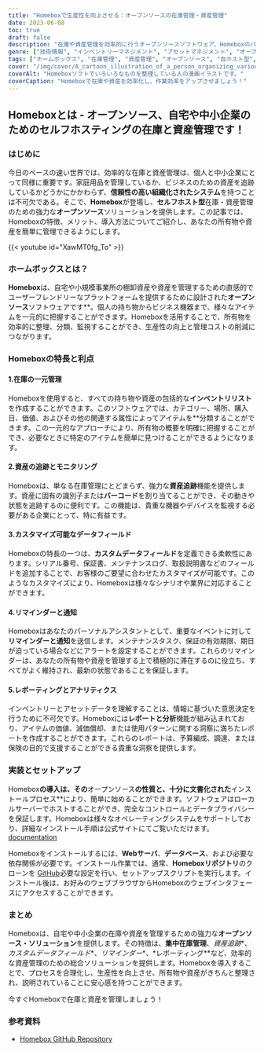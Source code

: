 ```yaml
---
title: "Homeboxで生産性を向上させる：オープンソースの在庫管理・資産管理"
date: 2023-06-08
toc: true
draft: false
description: "在庫や資産管理を効率的に行うオープンソースソフトウェア、Homeboxのパワーを発見し、家庭やスモールビジネスの生産性を向上させましょう。"
genre: ["技術情報", "インベントリーマネジメント", "アセットマネジメント", "オープンソース", "生産性", "スモールビジネス", "ホームマネジメント", "セルフホスティング", "ソフトウェア", "組織"]
tags: ["ホームボックス", "在庫管理", "資産管理", "オープンソース", "自ホスト型", "ソフトウェア", "生産性", "小企業", "ホームマネジメント", "組織", "集中在庫", "資産追跡", "カスタムデータフィールド", "注意喚起", "復命", "データプライバシー", "コンプライアンス", "官制", "ウェブサーバー", "データベース", "インストールプロセス", "GitHubリポジトリ", "データ機密保護", "プライバシー", "レコードキーピング", "データプライバシーとセキュリティ", "インストレーションインストラクション", "ウェブインタフェース", "データプライバシー", "現地法順守"]
cover: "/img/cover/A_cartoon_illustration_of_a_person_organizing_various_items.png"
coverAlt: "Homeboxソフトでいろいろなものを整理している人の漫画イラストです。"
coverCaption: "Homeboxで在庫や資産を効率化し、作業効率をアップさせましょう！"
---
```


## Homeboxとは - オープンソース、自宅や中小企業のためのセルフホスティングの在庫と資産管理です！

### はじめに

今日のペースの速い世界では、効率的な在庫と資産管理は、個人と中小企業にとって同様に重要です。家庭用品を管理しているか、ビジネスのための資産を追跡しているかどうかにかかわらず、**信頼性の高い組織化されたシステム**を持つことは不可欠である。そこで、**Homebox**が登場し、**セルフホスト型**在庫・資産管理のための強力な**オープンソース**ソリューションを提供します。この記事では、Homeboxの特徴、メリット、導入方法についてご紹介し、あなたの所有物や資産を簡単に管理できるようにします。

{{< youtube id="XawMT0fg_To" >}}

### ホームボックスとは？

**Homebox**は、自宅や小規模事業所の棚卸資産や資産を管理するための直感的でユーザーフレンドリーなプラットフォームを提供するために設計された**オープンソース**ソフトウェアです**。個人の持ち物からビジネス機器まで、様々なアイテムを一元的に把握することができます。Homeboxを活用することで、所有物を効率的に整理、分類、監視することができ、生産性の向上と管理コストの削減につながります。

### Homeboxの特長と利点

#### 1.在庫の一元管理

Homeboxを使用すると、すべての持ち物や資産の包括的な**インベントリリスト**を作成することができます。このソフトウェアでは、カテゴリー、場所、購入日、価値、およびその他の関連する属性によってアイテムを**分類することができます。この一元的なアプローチにより、所有物の概要を明確に把握することができ、必要なときに特定のアイテムを簡単に見つけることができるようになります。

#### 2.資産の追跡とモニタリング

Homeboxは、単なる在庫管理にとどまらず、強力な**資産追跡**機能を提供します。資産に固有の識別子または**バーコード**を割り当てることができ、その動きや状態を追跡するのに便利です。この機能は、貴重な機器やデバイスを監視する必要がある企業にとって、特に有益です。

#### 3.カスタマイズ可能なデータフィールド

Homeboxの特長の一つは、**カスタムデータフィールド**を定義できる柔軟性にあります。シリアル番号、保証書、メンテナンスログ、取扱説明書などのフィールドを追加することで、お客様のご要望に合わせたカスタマイズが可能です。このようなカスタマイズにより、Homeboxは様々なシナリオや業界に対応することができます。

#### 4.リマインダーと通知

Homeboxはあなたのパーソナルアシスタントとして、重要なイベントに対して**リマインダーと通知**を送信します。メンテナンスタスク、保証の有効期限、期日が迫っている場合などにアラートを設定することができます。これらのリマインダーは、あなたの所有物や資産を管理する上で積極的に滞在するのに役立ち、すべてがよく維持され、最新の状態であることを保証します。

#### 5.レポーティングとアナリティクス

インベントリーとアセットデータを理解することは、情報に基づいた意思決定を行うために不可欠です。Homeboxには**レポートと分析**機能が組み込まれており、アイテムの価値、減価償却、または使用パターンに関する洞察に満ちたレポートを作成することができます。これらのレポートは、予算編成、調達、または保険の目的で支援することができる貴重な洞察を提供します。

### 実装とセットアップ

Homebox**の導入は、その**オープンソース**の性質と、十分に文書化された**インストールプロセス**により、簡単に始めることができます。ソフトウェアはローカルサーバーでホストすることができ、完全なコントロールとデータプライバシーを保証します。Homeboxは様々なオペレーティングシステムをサポートしており、詳細なインストール手順は公式サイトにてご覧いただけます。 [documentation](https://hay-kot.github.io/homebox/)

Homeboxをインストールするには、**Webサーバ**、**データベース**、および必要な依存関係が必要です。インストール作業では、通常、**Homeboxリポジトリ**のクローンを [GitHub](https://github.com/hay-kot/homebox)必要な設定を行い、セットアップスクリプトを実行します。インストール後は、お好みのウェブブラウザからHomeboxのウェブインタフェースにアクセスすることができます。

### まとめ

Homeboxは、自宅や中小企業の在庫や資産を管理するための強力な**オープンソース・ソリューション**を提供します。その特徴は、**集中在庫管理**、*資産追跡**、*カスタムデータフィールド**、*リマインダー**、*レポーティング**など、効率的な資産管理のための総合ソリューションを提供します。Homeboxを導入することで、プロセスを合理化し、生産性を向上させ、所有物や資産がきちんと整理され、説明されていることに安心感を持つことができます。

今すぐHomeboxで在庫と資産を管理しましょう！

### 参考資料
- [Homebox GitHub Repository](https://hay-kot.github.io/homebox/)